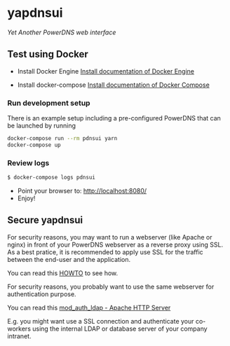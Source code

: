 # yapdnsui

*Yet Another PowerDNS web interface*

## Test using Docker

* Install Docker Engine
[Install documentation of Docker Engine](https://docs.docker.com/engine/installation/)

* Install docker-compose
[Install documentation of Docker Compose](https://docs.docker.com/compose/install/)

### Run development setup

There is an example setup including a pre-configured PowerDNS that can be launched by running

```bash
docker-compose run --rm pdnsui yarn
docker-compose up
```

### Review logs

```bash
$ docker-compose logs pdnsui
```

* Point your browser to: [http://localhost:8080/](http://localhost:8080/)
* Enjoy!

Secure yapdnsui
---------------

For security reasons, you may want to run a webserver (like Apache or nginx) in front of your PowerDNS webserver as a reverse proxy using SSL.
As a best pratice, it is recommended to apply use SSL for the traffic between the end-user and the application.

You can read this [HOWTO](http://blog.nachtarbeiter.net/2010/02/16/monitoring-powerdns-via-the-internal-web-server/) to see how.

For security reasons, you probably want to use the same webserver for authentication purpose.

You can read this [mod_auth_ldap - Apache HTTP Server](httpd.apache.org/docs/2.0/mod/mod_auth_ldap.html)

E.g. you might want use a SSL connection and authenticate your co-workers using the internal LDAP or database server of your company intranet.

